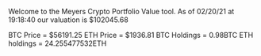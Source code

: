 Welcome to the Meyers Crypto Portfolio Value tool. 
As of 02/20/21 at 19:18:40 our valuation is $102045.68 

BTC Price = $56191.25
 ETH Price = $1936.81
BTC Holdings = 0.98BTC
 ETH holdings = 24.255477532ETH 
